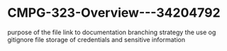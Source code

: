 # CMPG-323-Overview---34204792
purpose of the file
link to documentation
branching strategy
the use og gitignore file
storage of credentials and sensitive information
